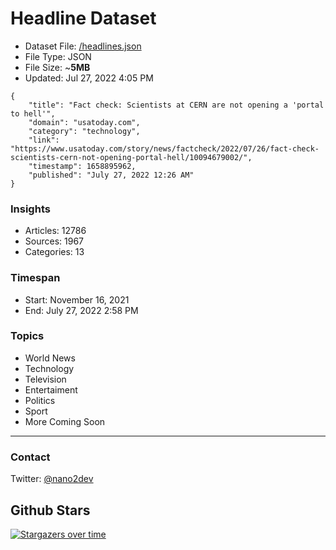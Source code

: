 # Headline Dataset

- Dataset File: [/headlines.json](https://raw.githubusercontent.com/fwd/news/master/headlines.json) 
- File Type: JSON
- File Size: ~**5MB**
- Updated: Jul 27, 2022 4:05 PM

```
{
    "title": "Fact check: Scientists at CERN are not opening a 'portal to hell'",
    "domain": "usatoday.com",
    "category": "technology",
    "link": "https://www.usatoday.com/story/news/factcheck/2022/07/26/fact-check-scientists-cern-not-opening-portal-hell/10094679002/",
    "timestamp": 1658895962,
    "published": "July 27, 2022 12:26 AM"
}
```

### Insights

- Articles: 12786
- Sources: 1967
- Categories: 13

### Timespan

- Start: November 16, 2021
- End: July 27, 2022 2:58 PM

### Topics

- World News
- Technology
- Television
- Entertaiment
- Politics
- Sport
- More Coming Soon

---

### Contact 

Twitter: [@nano2dev](https://twitter.com/nano2dev)

## Github Stars

[![Stargazers over time](https://starchart.cc/fwd/news.svg)](https://starchart.cc/fwd/news)
	